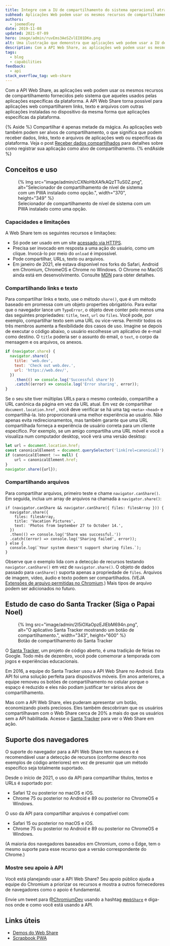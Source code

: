 ```yaml
---
title: Integre com a IU de compartilhamento do sistema operacional através da API Web Share
subhead: Aplicações Web podem usar os mesmos recursos de compartilhamento fornecidos pelo sistema que as aplicações específicas da plataforma.
authors:
  - joemedley
date: 2019-11-08
updated: 2021-07-09
hero: image/admin/ruvEms3AeSZvlEI01DKo.png
alt: Uma ilustração que demonstra que aplicações web podem usar a IU de compartilhamento fornecida pelo sistema.
description: Com a API Web Share, as aplicações web podem usar os mesmos recursos de compartilhamento fornecidos pelo sistema que aqueles usados pelas aplicações específicas da plataforma. A API Web Share torna possível para aplicações web compartilharem links, texto e arquivos com outras aplicações instaladas no dispositivo da mesma forma que aplicações específicas da plataforma.
tags:
  - blog
  - capabilities
feedback:
  - api
stack_overflow_tag: web-share
---
```


Com a API Web Share, as aplicações web podem usar os mesmos recursos de compartilhamento fornecidos pelo sistema que aqueles usados pelas aplicações específicas da plataforma. A API Web Share torna possível para aplicações web compartilharem links, texto e arquivos com outras aplicações instaladas no dispositivo da mesma forma que aplicações específicas da plataforma.

{% Aside %} Compartilhar é apenas metade da mágica. As aplicações web também podem ser alvos de compartilhamento, o que significa que podem receber dados, links, texto e arquivos de aplicações web ou específicas da plataforma. Veja o post [Receber dados compartilhados](/web-share-target/) para detalhes sobre como registrar sua aplicação como alvo de compartilhamento. {% endAside %}

## Conceitos e uso

<figure data-float="right">   {% Img src="image/admin/cCXNoHbXAfkAQzTTuS0Z.png", alt="Selecionador de compartilhamento de nível de sistema com um PWA instalado como opção.", width="370", height="349" %}   <figcaption>  Selecionador de compartilhamento de nível de sistema com um PWA instalado como uma opção.  </figcaption></figure>

### Capacidades e limitações

A Web Share tem os seguintes recursos e limitações:

- Só pode ser usado em um site [acessado via HTTPS](https://www.chromium.org/Home/chromium-security/prefer-secure-origins-for-powerful-new-features).
- Precisa ser invocado em resposta a uma ação do usuário, como um clique. Invocá-lo por meio do `onload` é impossível.
- Pode compartilhar, URLs, texto ou arquivos.
- Em janeiro de 2021, ele estava disponível nos forks do Safari, Android em Chromium, ChromeOS e Chrome no Windows. O Chrome no MacOS ainda está em desenvolvimento. Consulte [MDN](https://developer.mozilla.org/docs/Web/API/Navigator/share#Browser_compatibility) para obter detalhes.

### Compartilhando links e texto

Para compartilhar links e texto, use o método `share()`, que é um método baseado em promessa com um objeto properties obrigatório. Para evitar que o navegador lance um `TypeError`, o objeto deve conter pelo menos uma das seguintes propriedades: `title`, `text`, `url` ou `files`. Você pode, por exemplo, compartilhar texto sem uma URL ou vice-versa. Permitir todos os três membros aumenta a flexibilidade dos casos de uso. Imagine se depois de executar o código abaixo, o usuário escolhesse um aplicativo de e-mail como destino. O `title` poderia ser o assunto do email, o `text`, o corpo da mensagem e os arquivos, os anexos.

```js
if (navigator.share) {
  navigator.share({
    title: 'web.dev',
    text: 'Check out web.dev.',
    url: 'https://web.dev/',
  })
    .then(() => console.log('Successful share'))
    .catch((error) => console.log('Error sharing', error));
}
```

Se o seu site tiver múltiplas URLs para o mesmo conteúdo, compartilhe a URL canônica da página em vez da URL atual. Em vez de compartilhar `document.location.href` , você deve verificar se há uma tag `<meta>` `<head>` e compartilhá-la. Isto proporcionará uma melhor experiência ao usuário. Não apenas evita redirecionamentos, mas também garante que uma URL compartilhada forneça a experiência de usuário correta para um cliente específico. Por exemplo, se um amigo compartilha uma URL móvel e você a visualiza num computador desktop, você verá uma versão desktop:

```js
let url = document.location.href;
const canonicalElement = document.querySelector('link[rel=canonical]');
if (canonicalElement !== null) {
    url = canonicalElement.href;
}
navigator.share({url});
```

### Compartilhando arquivos

Para compartilhar arquivos, primeiro teste e chame `navigator.canShare()`. Em seguida, inclua um array de arquivos na chamada a `navigator.share()`:

```js/0-5
if (navigator.canShare && navigator.canShare({ files: filesArray })) {
  navigator.share({
    files: filesArray,
    title: 'Vacation Pictures',
    text: 'Photos from September 27 to October 14.',
  })
  .then(() => console.log('Share was successful.'))
  .catch((error) => console.log('Sharing failed', error));
} else {
  console.log(`Your system doesn't support sharing files.`);
}
```

Observe que o exemplo lida com a detecção de recursos testando `navigator.canShare()` em vez de `navigator.share()`. O objeto de dados passado para `canShare()` suporta apenas a propriedade de `files`. Arquivos de imagem, vídeo, áudio e texto podem ser compartilhados. (VEJA [Extensões de arquivo permitidas no Chromium](https://docs.google.com/document/d/1tKPkHA5nnJtmh2TgqWmGSREUzXgMUFDL6yMdVZHqUsg/edit?usp=sharing).) Mais tipos de arquivo podem ser adicionados no futuro.

## Estudo de caso do Santa Tracker (Siga o Papai Noel)

<figure data-float="right">   {% Img src="image/admin/2I5iOXaOpzEJlEbM694n.png", alt="O aplicativo Santa Tracker mostrando um botão de compartilhamento.", width="343", height="600" %}   <figcaption>    Botão de compartilhamento do Santa Tracker  </figcaption></figure>

O  [Santa Tracker](https://santatracker.google.com/), um projeto de código aberto, é uma tradição de férias no Google. Todo mês de dezembro, você pode comemorar a temporada com jogos e experiências educacionais.

Em 2016, a equipe do Santa Tracker usou a API Web Share no Android. Esta API foi uma solução perfeita para dispositivos móveis. Em anos anteriores, a equipe removeu os botões de compartilhamento no celular porque o espaço é reduzido e eles não podiam justificar ter vários alvos de compartilhamento.

Mas com a API Web Share, eles puderam apresentar um botão, economizando pixels preciosos. Eles também descobriram que os usuários compartilhavam com o Web Share cerca de 20% a mais do que os usuários sem a API habilitada. Acesse o [Santa Tracker](https://santatracker.google.com/) para ver o Web Share em ação.

## Suporte dos navegadores

O suporte do navegador para a API Web Share tem nuances e é recomendável usar a detecção de recursos (conforme descrito nos exemplos de código anteriores) em vez de presumir que um método específico seja totalmente suportado.

Desde o início de 2021, o uso da API para compartilhar títulos, textos e URLs é suportado por:

- Safari 12 ou posterior no macOS e iOS.
- Chrome 75 ou posterior no Android e 89 ou posterior no ChromeOS e Windows.

O uso da API para compartilhar arquivos é compatível com:

- Safari 15 ou posterior no macOS e iOS.
- Chrome 75 ou posterior no Android e 89 ou posterior no ChromeOS e Windows.

(A maioria dos navegadores baseados em Chromium, como o Edge, tem o mesmo suporte para esse recurso que a versão correspondente do Chrome.)

### Mostre seu apoio à API

Você está planejando usar a API Web Share? Seu apoio público ajuda a equipe do Chromium a priorizar os recursos e mostra a outros fornecedores de navegadores como o apoio é fundamental.

Envie um tweet para [@ChromiumDev](https://twitter.com/ChromiumDev) usando a hashtag [`#WebShare`](https://twitter.com/search?q=%23WebShare&src=recent_search_click&f=live) e diga-nos onde e como você está usando a API.

## Links úteis

- [Demos do Web Share](https://w3c.github.io/web-share/demos/share-files.html)
- [Scrapbook PWA](https://github.com/GoogleChrome/samples/blob/gh-pages/web-share/README.md#web-share-demo)
